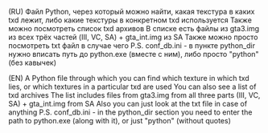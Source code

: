 (RU)
Файл Python, через который можно найти, какая текстура в каких txd лежит, либо какие текстуры в конкретном txd используется
Также можно посмотреть список txd архивов
В списке есть файлы из gta3.img из всех трёх частей (III, VC, SA) + gta_int.img из SA
Также можно просто посмотреть txt файл в случае чего
P.S. conf_db.ini - в пункте python_dir нужно вписать путь до python.exe (вместе с ним), либо просто "python" (без кавычек)

(EN)
A Python file through which you can find which texture in which txd lies, or which textures in a particular txd are used 
You can also see a list of txd archives
The list includes files from gta3.img from all three parts (III, VC, SA) + gta_int.img from SA
Also you can just look at the txt file in case of anything
P.S. conf_db.ini - in the python_dir section you need to enter the path to python.exe (along with it), or just "python" (without quotes)
